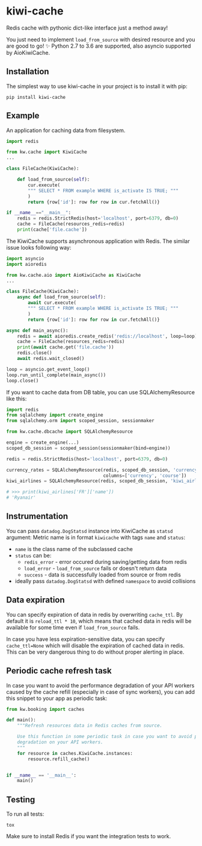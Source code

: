# kiwi-cache

Redis cache with pythonic dict-like interface just a method away!

You just need to implement `load_from_source` with desired resource and you are good to go! ✨
Python 2.7 to 3.6 are supported, also asyncio supported by AioKiwiCache.

## Installation

The simplest way to use kiwi-cache in your project is to install it with pip:

```
pip install kiwi-cache
```

## Example

An application for caching data from filesystem.

```python
import redis

from kw.cache import KiwiCache
...

class FileCache(KiwiCache):

    def load_from_source(self):
        cur.execute(
        """ SELECT * FROM example WHERE is_activate IS TRUE; """
        )
        return {row['id']: row for row in cur.fetchAll()}

if __name__=="__main__":
    redis = redis.StrictRedis(host='localhost', port=6379, db=0)
    cache = FileCache(resources_redis=redis)
    print(cache['file.cache'])
```

The KiwiCache supports asynchronous application with Redis. The similar issue looks following way:

```python
import asyncio
import aioredis

from kw.cache.aio import AioKiwiCache as KiwiCache
...

class FileCache(KiwiCache):
    async def load_from_source(self):
        await cur.execute(
        """ SELECT * FROM example WHERE is_activate IS TRUE; """
        )
        return {row['id']: row for row in cur.fetchAll()}

async def main_async():
    redis = await aioredis.create_redis('redis://localhost', loop=loop)
    cache = FileCache(resources_redis=redis)
    print(await cache.get('file.cache'))
    redis.close()
    await redis.wait_closed()

loop = asyncio.get_event_loop()
loop.run_until_complete(main_async())
loop.close()
```

If you want to cache data from DB table, you can use SQLAlchemyResource like this:

```python
import redis
from sqlalchemy import create_engine
from sqlalchemy.orm import scoped_session, sessionmaker

from kw.cache.dbcache import SQLAlchemyResource

engine = create_engine(...)
scoped_db_session = scoped_session(sessionmaker(bind=engine))

redis = redis.StrictRedis(host='localhost', port=6379, db=0)

currency_rates = SQLAlchemyResource(redis, scoped_db_session, 'currency_rates', key='currency',
                                    columns=['currency', 'course'])
kiwi_airlines = SQLAlchemyResource(redis, scoped_db_session, 'kiwi_airlines', key='iatacode', columns=['*'])

# >>> print(kiwi_airlines['FR']['name'])
# 'Ryanair'
```

## Instrumentation

You can pass `datadog.DogStatsd` instance into KiwiCache as `statsd` argument:
Metric name is in format `kiwicache` with tags `name` and `status`:

- `name` is the class name of the subclassed cache
- `status` can be:
  - `redis_error` - error occured during saving/getting data from redis
  - `load_error` - `load_from_source` fails or doesn't return data
  - `success` - data is successfully loaded from source or from redis
- ideally pass `datadog.DogStatsd` with defined `namespace` to avoid collisions

## Data expiration

You can specify expiration of data in redis by overwriting `cache_ttl`. By default it is `reload_ttl * 10`,
which means that cached data in redis will be available for some time even if `load_from_source` fails.

In case you have less expiration-sensitive data, you can specify `cache_ttl=None` which will disable
the expiration of cached data in redis. This can be very dangerous thing to do without proper alerting in place.

## Periodic cache refresh task

In case you want to avoid the performance degradation of your API workers caused
by the cache refill (especially in case of sync workers), you can add this snippet to your app as periodic task:

```python
from kw.booking import caches

def main():
    """Refresh resources data in Redis caches from source.

    Use this function in some periodic task in case you want to avoid performance
    degradation on your API workers.
    """
    for resource in caches.KiwiCache.instances:
        resource.refill_cache()


if __name__ == '__main__':
    main()
```

## Testing

To run all tests:

```
tox
```

Make sure to install Redis if you want the integration tests to work.
